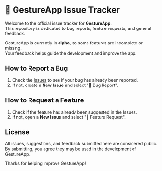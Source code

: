# 🎨 GestureApp Issue Tracker

Welcome to the official issue tracker for **GestureApp**.  
This repository is dedicated to bug reports, feature requests, and general feedback.

GestureApp is currently in **alpha**, so some features are incomplete or missing.  
Your feedback helps guide the development and improve the app.

## How to Report a Bug

1. Check the [Issues](https://github.com/atomic-junky/gestureapp-issue-tracker/issues) to see if your bug has already been reported.  
2. If not, create a **New Issue** and select "🐞 Bug Report".

## How to Request a Feature

1. Check if the feature has already been suggested in the [Issues](https://github.com/atomic-junky/gestureapp-issue-tracker/issues).  
2. If not, open a **New Issue** and select "🚀 Feature Request".

## License

All issues, suggestions, and feedback submitted here are considered public.  
By submitting, you agree they may be used in the development of GestureApp.

Thanks for helping improve GestureApp!  
